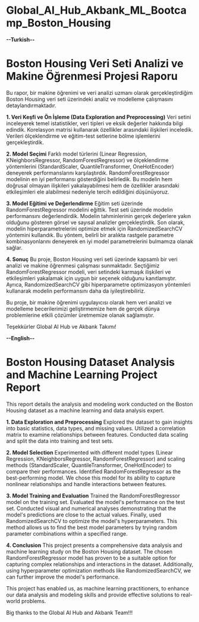 # Global_AI_Hub_Akbank_ML_Bootcamp_Boston_Housing

**--Turkish--**
# **Boston Housing Veri Seti Analizi ve Makine Öğrenmesi Projesi Raporu**

Bu rapor, bir makine öğrenimi ve veri analizi uzmanı olarak gerçekleştirdiğim Boston Housing veri seti üzerindeki analiz ve modelleme çalışmasını detaylandırmaktadır.

**1. Veri Keşfi ve Ön İşleme (Data Exploration and Preprocessing)**
Veri setini inceleyerek temel istatistikler, veri tipleri ve eksik değerler hakkında bilgi edindik.
Korelasyon matrisi kullanarak özellikler arasındaki ilişkileri inceledik.
Verileri ölçeklendirme ve eğitim-test setlerine bölme işlemlerini gerçekleştirdik.

**2. Model Seçimi**
Farklı model türlerini (Linear Regression, KNeighborsRegressor, RandomForestRegressor) ve ölçeklendirme yöntemlerini (StandardScaler, QuantileTransformer, OneHotEncoder) deneyerek performanslarını karşılaştırdık.
RandomForestRegressor modelinin en iyi performansı gösterdiğini belirledik. Bu modelin hem doğrusal olmayan ilişkileri yakalayabilmesi hem de özellikler arasındaki etkileşimleri ele alabilmesi nedeniyle tercih edildiğini düşünüyoruz.

**3. Model Eğitimi ve Değerlendirme**
Eğitim seti üzerinde RandomForestRegressor modelini eğittik.
Test seti üzerinde modelin performansını değerlendirdik. Modelin tahminlerinin gerçek değerlere yakın olduğunu gösteren görsel ve sayısal analizler gerçekleştirdik.
Son olarak, modelin hiperparametrelerini optimize etmek için RandomizedSearchCV yöntemini kullandık. Bu yöntem, belirli bir aralıkta rastgele parametre kombinasyonlarını deneyerek en iyi model parametrelerini bulmamıza olanak sağlar.

**4. Sonuç**
Bu proje, Boston Housing veri seti üzerinde kapsamlı bir veri analizi ve makine öğrenmesi çalışması sunmaktadır. Seçtiğimiz RandomForestRegressor modeli, veri setindeki karmaşık ilişkileri ve etkileşimleri yakalamak için uygun bir seçenek olduğunu kanıtlamıştır. Ayrıca, RandomizedSearchCV gibi hiperparametre optimizasyon yöntemleri kullanarak modelin performansını daha da iyileştirebiliriz.

Bu proje, bir makine öğrenimi uygulayıcısı olarak hem veri analizi ve modelleme becerilerimizi geliştirmemize hem de gerçek dünya problemlerine etkili çözümler üretmemize olanak sağlamıştır.

Teşekkürler Global AI Hub ve Akbank Takımı!




**--English--**
# **Boston Housing Dataset Analysis and Machine Learning Project Report**

This report details the analysis and modeling work conducted on the Boston Housing dataset as a machine learning and data analysis expert.

**1. Data Exploration and Preprocessing**
Explored the dataset to gain insights into basic statistics, data types, and missing values.
Utilized a correlation matrix to examine relationships between features.
Conducted data scaling and split the data into training and test sets.

**2. Model Selection**
Experimented with different model types (Linear Regression, KNeighborsRegressor, RandomForestRegressor) and scaling methods (StandardScaler, QuantileTransformer, OneHotEncoder) to compare their performances.
Identified RandomForestRegressor as the best-performing model. We chose this model for its ability to capture nonlinear relationships and handle interactions between features.

**3. Model Training and Evaluation**
Trained the RandomForestRegressor model on the training set.
Evaluated the model's performance on the test set. Conducted visual and numerical analyses demonstrating that the model's predictions are close to the actual values.
Finally, used RandomizedSearchCV to optimize the model's hyperparameters. This method allows us to find the best model parameters by trying random parameter combinations within a specified range.

**4. Conclusion**
This project presents a comprehensive data analysis and machine learning study on the Boston Housing dataset. The chosen RandomForestRegressor model has proven to be a suitable option for capturing complex relationships and interactions in the dataset. Additionally, using hyperparameter optimization methods like RandomizedSearchCV, we can further improve the model's performance.

This project has enabled us, as machine learning practitioners, to enhance our data analysis and modeling skills and provide effective solutions to real-world problems.

Big thanks to the Global AI Hub and Akbank Team!!!
